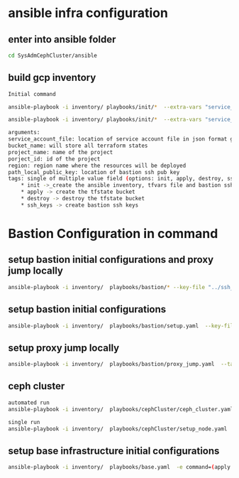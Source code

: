 # ansible infra configuration
## enter into ansible folder
```bash
cd SysAdmCephCluster/ansible
```

## build gcp inventory
```bash
Initial command 

ansible-playbook -i inventory/ playbooks/init/*  --extra-vars "service_account_file=~/sysadmcephcluster-7893cafdba84.json  bucket_name=sysadm_cepth_cluster_tfstate project_name=SysAdmCephCluster project_id=sysadmcephcluster region=europe-west4 path_local_public_key=../../ssh_keys/idrsa.pub" --tags apply,init  -vvv

ansible-playbook -i inventory/ playbooks/init/*  --extra-vars "service_account_file=~/sysadmcephcluster-7893cafdba84.json  bucket_name=sysadm_cepth_cluster_tfstate project_name=SysAdmCephCluster project_id=sysadmcephcluster region=europe-west4 path_local_public_key=../../ssh_keys/idrsa.pub"  --tags destroy  -vvv

arguments:
service_account_file: location of service account file in json format got from GCP iam page.
bucket_name: will store all terraform states
project_name: name of the project
porject_id: id of the project
region: region name where the resources will be deployed
path_local_public_key: location of bastion ssh pub key
tags: single of multiple value field (options: init, apply, destroy, ssh_keys) 
    * init ->_create the ansible inventory, tfvars file and bastion ssh key pair
    * apply -> create the tfstate bucket
    * destroy -> destroy the tfstate bucket
    * ssh_keys -> create bastion ssh keys
```

# Bastion Configuration in command
## setup bastion initial configurations and proxy jump locally
```bash
ansible-playbook -i inventory/  playbooks/bastion/* --key-file "../ssh_keys/idrsa" --tags setup,proxy_jump -vvv
```

## setup bastion initial configurations  
```bash
ansible-playbook -i inventory/  playbooks/bastion/setup.yaml  --key-file "../ssh_keys/idrsa" -vvv
```

## setup proxy jump locally
```bash
ansible-playbook -i inventory/  playbooks/bastion/proxy_jump.yaml  --tags "proxy_jump" -vvv
```

## ceph cluster 
```bash
automated run
ansible-playbook -i inventory/  playbooks/cephCluster/ceph_cluster.yaml  -l bastion --key-file "../ssh_keys/idrsa" --tags ceph_node,ceph_admin,ceph_monitor,ceph_manager  -vvv

single run
ansible-playbook -i inventory/  playbooks/cephCluster/setup_node.yaml  -l bastion --key-file "../ssh_keys/idrsa" --tags ceph_node,ceph_admin,ceph_monitor,ceph_manage"  -v
```









## setup base infrastructure initial configurations  
```bash
ansible-playbook -i inventory/  playbooks/base.yaml  -e command=(apply or destroy) -v
```
